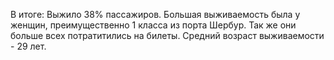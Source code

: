 В итоге: Выжило 38% пассажиров. Большая выживаемость была у женщин, преимущественно 1 класса из порта Шербур. Так же они больше всех потратитились на билеты. Средний возраст выживаемости - 29 лет.
